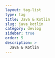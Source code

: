 ```yaml
---
layout: tag-list
type: tag
title: Java & Kotlin
slug: java_kotlin
category: devlog
sidebar: true
order: 5
description: >
  Java & Kotlin
---
```

